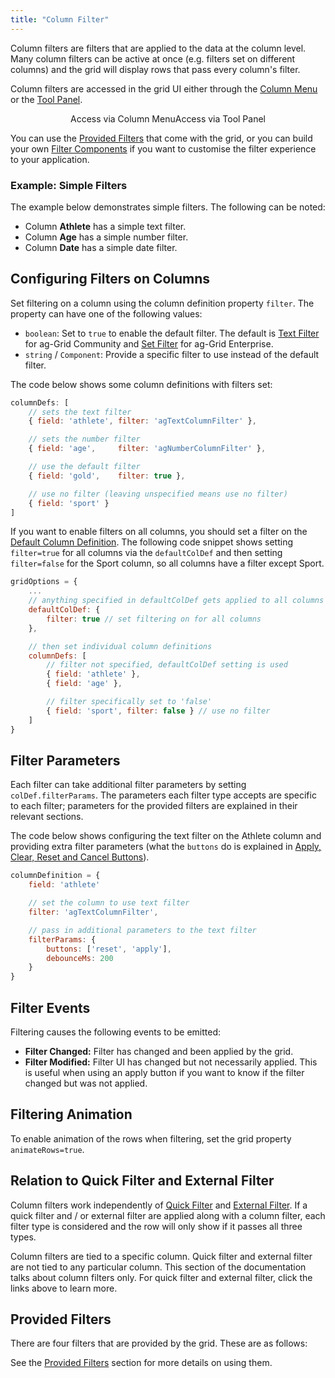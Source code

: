 ```yaml
---
title: "Column Filter"
---
```


Column filters are filters that are applied to the data at the column level. Many column filters can be active at once (e.g. filters set on different columns) and the grid will display rows that pass every column's filter.

Column filters are accessed in the grid UI either through the [Column Menu](../column-menu/) or the [Tool Panel](../tool-panel/).

<div style="display: flex; justify-content: center;">
    <image-caption src="filtering/resources/open-column.gif" alt="Open Column" width="25rem" constrained="true">
        Access via Column Menu
    </image-caption>
    <image-caption src="filtering/resources/open-tool-panel.gif" alt="Open Tool Panel" width="25rem" constrained="true">
        Access via Tool Panel
    </image-caption>
</div>

You can use the [Provided Filters](../filter-provided/) that come with the grid, or you can build your own [Filter Components](../component-filter/) if you want to customise the filter experience to your application.

### Example: Simple Filters

The example below demonstrates simple filters. The following can be noted:

- Column **Athlete** has a simple text filter.
- Column **Age** has a simple number filter.
- Column **Date** has a simple date filter.

<grid-example title='Provided Simple' name='provided-simple' type='generated' options='{ "exampleHeight": 560 }'></grid-example>

## Configuring Filters on Columns


Set filtering on a column using the column definition property `filter`. The property can have
one of the following values:

- `boolean`: Set to `true` to enable the default filter. The default is [Text Filter](../filter-text/) for ag-Grid Community and [Set Filter](../filter-set/) for ag-Grid Enterprise.
- `string` / `Component`: Provide a specific filter to use instead of the default filter.

The code below shows some column definitions with filters set:

```js
columnDefs: [
    // sets the text filter
    { field: 'athlete', filter: 'agTextColumnFilter' },

    // sets the number filter
    { field: 'age',     filter: 'agNumberColumnFilter' },

    // use the default filter
    { field: 'gold',    filter: true },

    // use no filter (leaving unspecified means use no filter)
    { field: 'sport' }
]
```

If you want to enable filters on all columns, you should set a filter on the [Default Column Definition](../column-definitions/#default-column-definitions). The following code snippet shows setting `filter=true` for all columns via the `defaultColDef` and then setting `filter=false` for the Sport column, so all columns have a filter except Sport.

```js
gridOptions = {
    ...
    // anything specified in defaultColDef gets applied to all columns
    defaultColDef: {
        filter: true // set filtering on for all columns
    },

    // then set individual column definitions
    columnDefs: [
        // filter not specified, defaultColDef setting is used
        { field: 'athlete' },
        { field: 'age' },

        // filter specifically set to 'false'
        { field: 'sport', filter: false } // use no filter
    ]
}
```

## Filter Parameters


Each filter can take additional filter parameters by setting `colDef.filterParams`. The parameters each filter type accepts are specific to each filter; parameters for the provided filters are explained in their relevant sections.

The code below shows configuring the text filter on the Athlete column and providing extra filter parameters (what the `buttons` do is explained in [Apply, Clear, Reset and Cancel Buttons](../filter-provided/#apply-clear-reset-and-cancel-buttons)).

```js
columnDefinition = {
    field: 'athlete'

    // set the column to use text filter
    filter: 'agTextColumnFilter',

    // pass in additional parameters to the text filter
    filterParams: {
        buttons: ['reset', 'apply'],
        debounceMs: 200
    }
}
```

## Filter Events

Filtering causes the following events to be emitted:

- **Filter Changed:** Filter has changed and been applied by the grid.
- **Filter Modified:** Filter UI has changed but not necessarily applied. This is useful when using an apply button if you want to know if the filter changed but was not applied.

## Filtering Animation

To enable animation of the rows when filtering, set the grid property `animateRows=true`.

## Relation to Quick Filter and External Filter


Column filters work independently of [Quick Filter](../filter-quick/) and [External Filter](../filter-external/). If a quick filter and / or external filter are applied along with a column filter, each filter type is considered and the row will only show if it passes all three types.

Column filters are tied to a specific column. Quick filter and external filter are not tied to any particular column. This section of the documentation talks about column filters only. For quick filter and external filter, click the links above to learn more.

## Provided Filters


There are four filters that are provided by the grid. These are as follows:

<api-documentation source='filtering/resources/filtering.json' section="providedFilters"></api-documentation>


See the [Provided Filters](../filter-provided/) section for more details on using them.